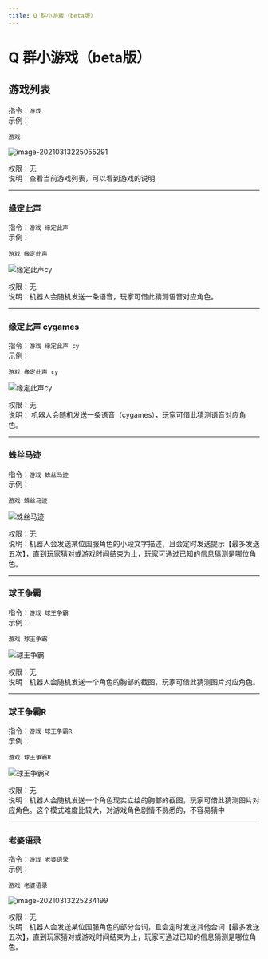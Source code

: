 ```yaml
---
title: Q 群小游戏（beta版）
---
```


# Q 群小游戏（beta版）

## 游戏列表
指令：`游戏`  
示例：
``` 
游戏
```  
![image-20210313225055291](../.vuepress/public/assets/img/game.png)

权限：无  
说明：查看当前游戏列表，可以看到游戏的说明

***

### 缘定此声
指令：`游戏 缘定此声`     
示例：  
```
游戏 缘定此声
```  
![缘定此声cy](../.vuepress/public/assets/img/game2.png)  

权限：无  
说明：机器人会随机发送一条语音，玩家可借此猜测语音对应角色。      

***

### 缘定此声 cygames
指令：`游戏 缘定此声 cy`    
示例：
```   
游戏 缘定此声 cy
```  
![缘定此声cy](../.vuepress/public/assets/img/game1.png)    

权限：无  
说明： 机器人会随机发送一条语音（cygames），玩家可借此猜测语音对应角色。  

***

### 蛛丝马迹
指令：`游戏 蛛丝马迹`    
示例：
```  
游戏 蛛丝马迹
```    
![蛛丝马迹](../.vuepress/public/assets/img/game3.png)    

权限：无  
说明：机器人会发送某位国服角色的小段文字描述，且会定时发送提示【最多发送五次】，直到玩家猜对或游戏时间结束为止，玩家可通过已知的信息猜测是哪位角色。  

***

### 球王争霸
指令：`游戏 球王争霸`    
示例：
```  
游戏 球王争霸
```     
![球王争霸](../.vuepress/public/assets/img/game4.png)   

权限：无    
说明：机器人会随机发送一个角色的胸部的截图，玩家可借此猜测图片对应角色。  

***

### 球王争霸R
指令：`游戏 球王争霸R`      
示例：
```  
游戏 球王争霸R 
```       
![球王争霸R](../.vuepress/public/assets/img/game5.png)    

权限：无  
说明：机器人会随机发送一个角色现实立绘的胸部的截图，玩家可借此猜测图片对应角色。这个模式难度比较大，对游戏角色剧情不熟悉的，不容易猜中  

***

### 老婆语录
指令：`游戏 老婆语录`    
示例：
```  
游戏 老婆语录
```  
![image-20210313225234199](../.vuepress/public/assets/img/game6.png)  

权限：无    
说明：机器人会发送某位国服角色的部分台词，且会定时发送其他台词【最多发送五次】，直到玩家猜对或游戏时间结束为止，玩家可通过已知的信息猜测是哪位角色。 

